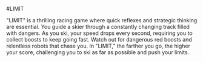 #LIMIT

"LIMIT" is a thrilling racing game where quick reflexes and strategic thinking are essential. You guide a skier through a constantly changing track filled with dangers. As you ski, your speed drops every second, requiring you to collect boosts to keep going fast. Watch out for dangerous red boosts and relentless robots that chase you. In "LIMIT," the farther you go, the higher your score, challenging you to ski as far as possible and push your limits.

